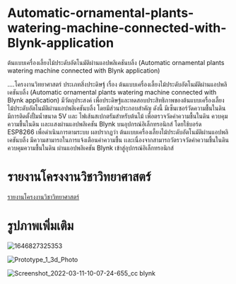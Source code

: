 # Automatic-ornamental-plants-watering-machine-connected-with-Blynk-application
ต้นเเบบเครื่องเลี้ยงไม้ประดับอัตโนมัติผ่านแอปพลิเคชันบลิ้ง (Automatic  ornamental plants watering machine connected with Blynk application)

....โครงงานวิทยาศาสตร์ ประเภทสิ่งประดิษฐ์ เรื่อง ต้นแบบเครื่องเลี้ยงไม้ประดับอัตโนมัติผ่านแอปพลิเคชันบลิ้ง (Automatic ornamental plants watering machine connected with Blynk application) มีวัตถุประสงค์ เพื่อประดิษฐ์และทดสอบประสิทธิภาพของต้นแบบเครื่องเลี้ยงไม้ประดับอัตโนมัติผ่านแอปพลิเคชันบลิ้ง โดยมีส่วนประกอบสำคัญ ดังนี้ มีเซ็นเซอร์วัดความชื้นในดิน  มีการติดตั้งปั้มน้ำขนาด 5V เเละ ไฟเส้นสเปกตรัมสำหรับต้นไม้ เพื่อตรวจวัดค่าความชื้นในดิน ควบคุมความชื้นในดิน เเละเเสงผ่านแอปพลิเคชัน Blynk บนอุปกรณ์อิเล็กทรอนิกส์ โดยใช้บอร์ด ESP8266 เพื่อดำเนินการตามระบบ ผลปรากฏว่า ต้นเเบบเครื่องเลี้ยงไม้ประดับอัตโนมัติผ่านแอปพลิเคชันบลิ้ง  มีความสามารถในการแจ้งเตือนค่าความชื้น เเละเนื่องจากสามารถวัตรวจวัดค่าความชื้นในดิน ควบคุมความชื้นในดิน ผ่านแอปพลิเคชัน Blynk เข้าสู่อุปกรณ์อิเล็กทรอนิกส์

# รายงานโครงงานวิชาวิทยาศาสตร์
[รายงานโครงงานวิชาวิทยาศาสตร์](https://drive.google.com/file/d/1_2HwSexJF3aJ2qip7CyNup_5-XRGiUzS/view?usp=sharing)

# รูปภาพเพิ่มเติม

![1646827325353](https://user-images.githubusercontent.com/56643494/158043653-153be1cc-e677-4a61-959c-18309e97314f.jpg)

![Prototype_1_3d_Photo](https://user-images.githubusercontent.com/56643494/158043670-280619e9-5d9a-4684-b87f-0ad1c77b4477.jpg)

![Screenshot_2022-03-11-10-07-24-655_cc blynk](https://user-images.githubusercontent.com/56643494/158043711-21f116f9-ebc0-4864-9746-269a9da3ce5c.jpg)



